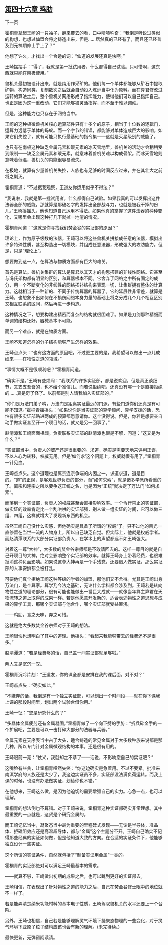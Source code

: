## [第四十六章 鸡肋](https://www.xxbiquge.com/11_11207/9123907.html)
﻿下一页

  霍桐青拿起王崎的一只袖子，翻来覆去的看，口中啧啧称奇：“我倒是听说过类似的构想，也想过仙盟会将之铸造出来，但是……居然真的已经有了，而且还已经普及到元神期修士手上了？”

  他想了许久，才找出一个合适的词：“仙道的发展还真是快啊。”

  王崎摆摆手：“得了，我就是第一批试用者，什么都得自己试验。只可惜啊，这东西就只能在南极使用。”

  兽机关最初被设计出来，就是纯用作采矿的。他们每一个单体都能够从矿石中提取矿物，构造同类，复制数次之后就会自动投入炼炉当中化为原料。而在算君修改过运转的算法之后，整个兽机关网络形成了指挥能力，使得他们可以自己指挥自己。也正是因为这一重改动，它们才能够被灵活指挥，而不至于难以调动。

  但是，这种能力也只存在于网络当中。

  王崎的这种极微兽机关核心运算部件只有十多个的原子，相当于十位数的逻辑门，运算力远低于单体的蚂蚁。而一个字节的错误，都能够对单体造成巨大的影响。如果它们失控了，就有可能只执行最基础的指令集——这就是灭星级别的威能了。

  也只有在南极这种缺乏金属元素和碳元素的冰天雪地里，兽机关的活动才会稍稍受到限制——缺乏金属元素和碳元素，就意味着兽机关难以构成骨架。而冰天雪地则意味着低温，兽机关的内能很容易流失。

  在极地，就算有少量兽机关失控，人族也有足够的时间反应过来，并在其壮大之前将之剿灭。

  霍桐青道：“不过据我观察，王道友你运用似乎不得法？”

  “我说啦，我就是第一批试用者，什么都得自己试验。如果我真的可以发挥出这件法器全部的威能，那就算是那破名字的发挥出全部战斗力，也就是被我干掉的份儿。”王崎摇摇头。他也知道自己运用不得法。如果他真的掌握了这件法器的种种变化，又哪里会出现这种打几下就掉一地渣的情况。

  霍桐青问道：“这就是你寻找我们焚金谷的实证部的原因？”

  理论上，作为原子级数的法器，王崎可以将这些兽机关拼接成任意的法器，模拟出许多特殊性质，甚至构造出一切模块，并组成任意法器，形成强大的攻防能力。但是，只是“理论上”。

  想要做到这一点，在算法与物质方面都有巨大的难关。

  首先是算法。兽机关集群的算法是算君以其天才的构思搭建的非线性网络。它甚至与冯氏架构都有明显的区别，和算器根本不同。它舍弃了网络之中所有固定的成分，用一个不断变化的非线性的网络拓补结构来表现一切，让集群拥有整体的计算力。这就相当于一种新的、不同于传统算器的算器了。它的延展性非常差，就算是王崎，也想象不出如何在不损伤网络本身力量的基础上将之分成几个几个相互区别又相互联系的区间，然后再进一步构造。

  这种情况之下，想要构建出精密而复杂的结构就很困难了。如果是刀剑那种精细而单调的结构还好，器械基本不可能。

  而另一个难点，就是在物质方面。

  王崎不知道怎样的分子结构能够产生怎样的效果。

  王崎点点头：“也有这方面的原因吧，不过更主要的是，我希望可以做出一点儿成绩来——在物性之道的领域。”

  “事情大概不是很顺利吧？”霍桐青问道。

  “确实不是。”王崎有些烦闷：“我联系的许多实证部，都是说欢迎，但是真正谈细节，又支支吾吾的，也不给个准信儿。而若说拒绝吧，还真没有哪一个是直接拒绝的……真是奇了怪了。以前都是别人请我加入实证部的。”

  “你们是万法门弟子呐，万法门是距离实证最远的门派，有些门道你们还真是有可能不知道。”霍桐青摇摇头：“如果说你是当实证部的算学顾问、算学支援的话，恐怕有很多实证部贴进两成的预算都愿意请你。这个没得说。但是，你若是想要亲自动手做实证甚至开一个项目的话，就又是另一回事了。”

  赵清潭和王崎面面相觑。负责联系实证部的赵清潭也很是不解，问道：“这又是为什么？”

  “实证部当中，负责人的威严还是很重要的。求道，确实是需要天地来评判正误，不以人心为转移，权威无用。但是‘如何求’这个问题上，权威就很有用了。”霍桐青一针见血。

  王崎点点头。这个道理也是离宗连宗争端的内因之一。求道求道，道是目的。“道”的正误，是客观世界负责的部分，而“如何求索”，就是诸多学派所看重的了。离宗和连宗之所以要争这正统之名，也是因为“正统”就决定了万法门“如何求索”。

  而落到一个实证部，负责人的权威甚至会直接影响效率。一个令行禁止的实证部，做实证的效率肯定比一个乱哄哄的实证部强，别人做一组实证的时间，它可以做三组、四组，这样就增大了发现新东西的机会。

  虽然王崎自己没什么实感，但他确实是具备了所谓的“权威”了。只不过他的目光一直停留在当世一流的人物身上，所以自己缺乏自觉。但实际上，他就是权威学者。而赵清潭联系的大部分实证部负责人，在学术上的声望都远不如王崎强大。

  对着这一尊“大神”，大多数的焚金谷宗师都是不敢请回去的。这样一尊目的就是自己开项目的大神，绝对会影响整个实证部的效率。就算王崎身上带着经费，也很难抵消这种负面影响。如果说这尊大神再是一个手残党，还要借人做实证，那么实证部的人事安排都会被打乱。

  可要他们真个拒绝王崎这种等级的学者的加盟，那他们又不舍得。尤其是王崎出身万法门，是个算家。算学乃今法之基础，无论什么学科都会涉及到。王崎若是转向物性之道的理论部分，很有可能也能做出一番巨大成就——就像当年算主算君在天物流转之道上取得的成果一样。若是他愿意开发新的、适合表述物性之道思想与成果的算学工具，那哪个实证部与他合作，哪个实证部就受益匪浅。

  ——鸡肋，食之无味，弃之可惜。

  这就是绝大多数焚金谷宗师对于王崎的想法。

  王崎很快也想明白了其中的道理。他摇头：“看起来我能够带去的经费还不是很多。”

  赵清潭道：“若是经费够的话，自己盖一间实证部就足够啦。”

  两人又是沉沉一叹。

  霍桐青沉吟片刻：“王道友，你的课全都是安排在我的课后面，对不对？”

  王崎点点头：“确实如此。”

  “不嫌弃的话，我倒是有一个独立实证部，可以划出一个时间段——就在你下课我上课的那段时间里，划出两个试验台借你用。”

  王崎一怔：“您是研究什么的？”

  “多晶体金属疲劳还有金属凝固。”霍桐青做了一个向下劈的手势：“折兵碎金手的一个扩展吧，主要是可以一击打碎大部分的法器与兵器。”

  金属元素在天序表当中占了大头，适合铸造的常见金属对于大多数种族来说都是那几种，所以专门针对金属微观结构的本事，还是很有用的。

  王崎眼前一亮：“仗义，我就却之不恭了——话说，不影响您自己的实证吧？”

  这嘴脸有些贪，让霍桐青哑然失笑：“你这边确实是急着用。不过不要紧。批准来南溟学府的人族还是太少了，我这边实证员不多，实证部没法满负荷运转。而我上课的时候，也没有办法做实证，划给你也不错。”

  在他想来，王崎这么做，是因为他迫切的需要增强自己的实力。心急一点，也可以理解。

  霍桐青的想法倒也不算错。对于王崎来说，霍桐青这种实证部确实非常理想。其中最重要的一点就是，这货是个研究金属的。

  而王崎记忆当中，凝聚态当中最为重要的里程碑式发现——无论是半导体，准晶体、拒磁阻效应还是高温超导体，都与“金属”这个主题分不开。王崎自己确实不记得那些经典的实证如何做，但是他知道大致的方向。在合适的实证条件下，他能够独立设计一些实证。

  这个所谓的实证条件，自然就包括了“制备实证用金属”一类的。

  霍桐青的实证部绝对可以满足王崎最基本的需求。

  ——就算不够，王崎做出初期的成果之后，也可以跳到更好的实证部去。

  王崎相信，在表现出了针对物性之道的能力之后，自己在焚金谷修士眼中的地位就不一样了。

  若是能弄清楚纳米功能材料的基本电子性质，王崎驾驭兽机关的水平还要上一个台阶。

  另外，王崎也相信，自己若是能够理解灵气环境下凝聚态物理的一些变化，对于灵气环境下亚原子粒子结构应该也会有新的理解。(未完待续。)

  最快更新，无弹窗阅读请。
